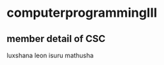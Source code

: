 # computerprogrammingIII
member detail of CSC
----------------------
luxshana 
leon 
isuru
mathusha

